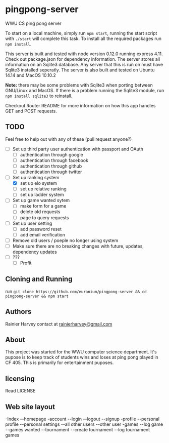 # pingpong-server
WWU CS ping pong server

To start on a local machine, simply run `npm start`, running the start script with `./start` will complete this task. To install all the required packages run `npm install`.

This server is built and tested with node version 0.12.0 running express 4.11. Check out package.json for dependency information. The server stores all information on an Sqlite3 database.
Any server that this is run on must have Sqlite3 installed seperatly. The server is also built and tested on Ubuntu 14.14 and MacOS 10.10.2

**Note:** there may be some problems with Sqlite3 when porting between GNU/Linux and MacOS. If there is a problem running the Sqlite3 module, run `npm install sqlite3` to reinstall.

Checkout Router README for more information on how this app handles GET and POST requests.

## TODO
Feel free to help out with any of these (pull request anyone?)
- [ ] Set up third party user authentication with passport and OAuth
	- [ ] authentication through google
	- [ ] authentication through facebook
	- [ ] authentication through github
	- [ ] authentication through twitter
- [ ] Set up ranking system
	- [x] set up elo system
	- [ ] set up relative ranking
	- [ ] set up ladder system
- [ ] Set up game wanted sytem
	- [ ] make form for a game
	- [ ] delete old requests
	- [ ] page to query requests
- [ ] Set up user setting
	- [ ] add password reset
	- [ ] add email verification
- [ ] Remove old users / poeple no longer using system
- [ ] Make sure there are no breaking changes with future, updates,  dependency updates
- [ ] ???
    - [ ] Profit

## Cloning and Running
run `git clone https://github.com/euranium/pingpong-server && cd pingpong-server && npm start`

## Authors
Rainier Harvey
	contact at rainierharvey@gmail.com

## About
This project was started for the WWU computer science department. It's pupose is to keep track of students wins and loses at ping pong played in CF 405.
This is primarily for entertainment puposes.

## licensing
Read LICENSE

## Web site layout

-Index
	--homepage
-account
	--login
	--logout
	--signup
-profile
	--personal profile
		--personal settings
	--all other users
		--other user
-games
	--log game
	--games wanted
	--tournament
		--create tournament
		--log tournament games
